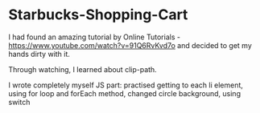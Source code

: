 # Starbucks-Shopping-Cart
I had found an amazing tutorial by Online Tutorials - https://www.youtube.com/watch?v=91Q6RvKvd7o
and decided to get my hands dirty with it.

Through watching, I learned about clip-path.

I wrote completely myself JS part: practised getting to each li element, using for loop and forEach method, changed circle background, using switch
